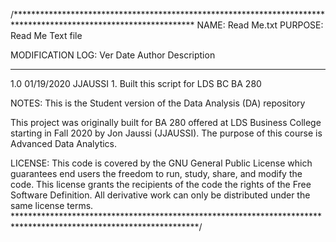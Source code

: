 /*****************************************************************************************************************
NAME:    Read Me.txt
PURPOSE: Read Me Text file

MODIFICATION LOG:
Ver      Date        Author        Description
-----   ----------   -----------   -------------------------------------------------------------------------------
1.0     01/19/2020   JJAUSSI       1. Built this script for LDS BC BA 280


NOTES:
This is the Student version of the Data Analysis (DA) repository

This project was originally built for BA 280 offered at LDS Business College starting in Fall 2020 by Jon Jaussi (JJAUSSI).
The purpose of this course is Advanced Data Analytics.


LICENSE: 
This code is covered by the GNU General Public License which guarantees end users
the freedom to run, study, share, and modify the code. This license grants the recipients
of the code the rights of the Free Software Definition. All derivative work can only be
distributed under the same license terms.
******************************************************************************************************************/

